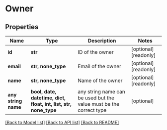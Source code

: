 # Owner


## Properties
Name | Type | Description | Notes
------------ | ------------- | ------------- | -------------
**id** | **str** | ID of the owner | [optional] [readonly] 
**email** | **str, none_type** | Email of the owner | [optional] [readonly] 
**name** | **str, none_type** | Name of the owner | [optional] [readonly] 
**any string name** | **bool, date, datetime, dict, float, int, list, str, none_type** | any string name can be used but the value must be the correct type | [optional]

[[Back to Model list]](../../README.md#documentation-for-models) [[Back to API list]](../../README.md#documentation-for-api-endpoints) [[Back to README]](../../README.md)


